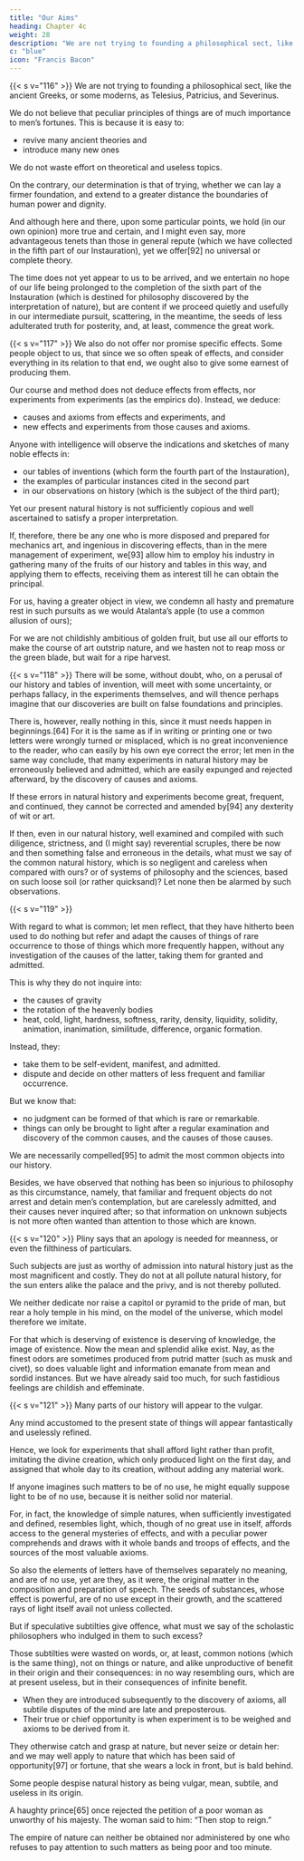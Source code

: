 ```yaml
---
title: "Our Aims"
heading: Chapter 4c
weight: 28
description: "We are not trying to founding a philosophical sect, like the ancient Greeks, or some moderns, as Telesius, Patricius, and Severinus."
c: "blue"
icon: "Francis Bacon"
---
```



{{< s v="116" >}} We are not trying to founding a philosophical sect, like the ancient Greeks, or some moderns, as Telesius, Patricius, and Severinus.

<!-- [63][91]  -->

We do not believe that peculiar<!--  abstract opinions on nature and the --> principles of things are of much importance to men’s fortunes. This is because it is easy to:
- revive many ancient theories and
- introduce many new ones

<!-- ; as, for instance, many hypotheses with regard to the heavens can be formed, differing in themselves, and yet sufficiently according with the phenomena. -->

We do not waste effort on <!--  bestow not our labor on such --> theoretical and useless topics. 

On the contrary, our determination is that of trying, whether we can lay a firmer foundation, and extend to a greater distance the boundaries of human power and dignity.

And although here and there, upon some particular points, we hold (in our own opinion) more true and certain, and I might even say, more advantageous tenets than those in general repute (which we have collected in the fifth part of our Instauration), yet we offer[92] no universal or complete theory. 

The time does not yet appear to us to be arrived, and we entertain no hope of our life being prolonged to the completion of the sixth part of the Instauration (which is destined for philosophy discovered by the interpretation of nature), but are content if we proceed quietly and usefully in our intermediate pursuit, scattering, in the meantime, the seeds of less adulterated truth for posterity, and, at least, commence the great work.


{{< s v="117" >}} We also do not offer nor promise specific effects. Some people object to us, that since we so often speak of effects, and consider everything in its relation to that end, we ought also to give some earnest of producing them. 

Our course and method does not deduce effects from effects, nor experiments from experiments (as the empirics do). Instead, we deduce:
- causes and axioms from effects and experiments, and
- new effects and experiments from those causes and axioms.

Anyone with intelligence will observe the indications and sketches of many noble effects in:
- our tables of inventions (which form the fourth part of the Instauration),
- the examples of particular instances cited in the second part
- in our observations on history (which is the subject of the third part); 

Yet our present natural history is not sufficiently copious and well ascertained to satisfy a proper interpretation.

If, therefore, there be any one who is more disposed and prepared for mechanics  art, and ingenious in discovering effects, than in the mere management of experiment, we[93] allow him to employ his industry in gathering many of the fruits of our history and tables in this way, and applying them to effects, receiving them as interest till he can obtain the principal.

For us, having a greater object in view, we condemn all hasty and premature rest in such pursuits as we would Atalanta’s apple (to use a common allusion of ours); 

For we are not childishly ambitious of golden fruit, but use all our efforts to make the course of art outstrip nature, and we hasten not to reap moss or the green blade, but wait for a ripe harvest.

{{< s v="118" >}} There will be some, without doubt, who, on a perusal of our history and tables of invention, will meet with some uncertainty, or perhaps fallacy, in the experiments themselves, and will thence perhaps imagine that our discoveries are built on false foundations and principles. 

There is, however, really nothing in this, since it must needs happen in beginnings.[64] For it is the same as if in writing or printing one or two letters were wrongly turned or misplaced, which is no great inconvenience to the reader, who can easily by his own eye correct the error; let men in the same way conclude, that many experiments in natural history may be erroneously believed and admitted, which are easily expunged and rejected afterward, by the discovery of causes and axioms. 

If these errors in natural history and experiments become great, frequent, and continued, they cannot be corrected and amended by[94] any dexterity of wit or art. 

If then, even in our natural history, well examined and compiled with such diligence, strictness, and (I might say) reverential scruples, there be now and then something false and erroneous in the details, what must we say of the common natural history, which is so negligent and careless when compared with ours? or of systems of philosophy and the sciences, based on such loose soil (or rather quicksand)? Let none then be alarmed by such observations.


{{< s v="119" >}} <!-- Our history and experiments will contain much that is light and common, mean and illiberal, too refined and merely speculative, and, as it were, of no use, and this perhaps may divert and alienate the attention of mankind. -->

With regard to what is common; let men reflect, that they have hitherto been used to do nothing but refer and adapt the causes of things of rare occurrence to those of things which more frequently happen, without any investigation of the causes of the latter, taking them for granted and admitted.

This is why they do not inquire into:
- the causes of gravity
- the rotation of the heavenly bodies
- heat, cold, light, hardness, softness, rarity, density, liquidity, solidity, animation, inanimation, similitude, difference, organic formation. 

Instead, they:
- take them to be self-evident, manifest, and admitted. 
- dispute and decide on other matters of less frequent and familiar occurrence.

But we know that:
- no judgment can be formed of that which is rare or remarkable. 
- things can only be brought to light after a regular examination and discovery of the common causes, and the causes of those causes. 


We are necessarily compelled[95] to admit the most common objects into our history. 

Besides, we have observed that nothing has been so injurious to philosophy as this circumstance, namely, that familiar and frequent objects do not arrest and detain men’s contemplation, but are carelessly admitted, and their causes never inquired after; so that information on unknown subjects is not more often wanted than attention to those which are known.


{{< s v="120" >}} Pliny says that an apology is needed for meanness, or even the filthiness of particulars.  

Such subjects are just as worthy of admission into natural history just as the most magnificent and costly. They do not at all pollute natural history, for the sun enters alike the palace and the privy, and is not thereby polluted. 

We neither dedicate nor raise a capitol or pyramid to the pride of man, but rear a holy temple in his mind, on the model of the universe, which model therefore we imitate. 

For that which is deserving of existence is deserving of knowledge, the image of existence. Now the mean and splendid alike exist. Nay, as the finest odors are sometimes produced from putrid matter (such as musk and civet), so does valuable light and information emanate from mean and sordid instances. But we have already said too much, for such fastidious feelings are childish and effeminate.


{{< s v="121" >}} Many parts of our history will appear to the vulgar. 

Any mind accustomed to the present state of things will appear fantastically and uselessly refined. 

Hence, we look for experiments that shall afford light rather than profit, imitating the divine creation, which only produced light on the first day, and assigned that whole day to its creation, without adding any material work.

If anyone imagines such matters to be of no use, he might equally suppose light to be of no use, because it is neither solid nor material. 

For, in fact, the knowledge of simple natures, when sufficiently investigated and defined, resembles light, which, though of no great use in itself, affords access to the general mysteries of effects, and with a peculiar power comprehends and draws with it whole bands and troops of effects, and the sources of the most valuable axioms. 

So also the elements of letters have of themselves separately no meaning, and are of no use, yet are they, as it were, the original matter in the composition and preparation of speech. The seeds of substances, whose effect is powerful, are of no use except in their growth, and the scattered rays of light itself avail not unless collected.

But if speculative subtilties give offence, what must we say of the scholastic philosophers who indulged in them to such excess? 

Those subtilties were wasted on words, or, at least, common notions (which is the same thing), not on things or nature, and alike unproductive of benefit in their origin and their consequences: in no way resembling ours, which are at present useless, but in their consequences of infinite benefit. 


- When they are introduced subsequently to the discovery of axioms, all subtile disputes of the mind are late and preposterous.
- Their true or chief opportunity is when experiment is to be weighed and axioms to be derived from it.

They otherwise catch and grasp at nature, but never seize or detain her: and we may well apply to nature that which has been said of opportunity[97] or fortune, that she wears a lock in front, but is bald behind.

Some people despise natural history as being vulgar, mean, subtile, and useless in its origin.


A haughty prince[65]  once rejected the petition of a poor woman as unworthy of his majesty. The woman said to him: “Then stop to reign.”

The empire of nature can neither be obtained nor administered by one who refuses to pay attention to such matters as being poor and too minute.
